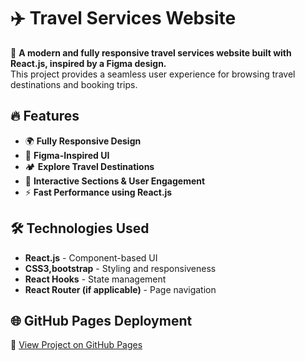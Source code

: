 # ✈️ Travel Services Website

🚀 **A modern and fully responsive travel services website built with React.js, inspired by a Figma design.**  
This project provides a seamless user experience for browsing travel destinations and booking trips.

## 🔥 Features
- 🌍 **Fully Responsive Design**
- 🎨 **Figma-Inspired UI**
- 🏕️ **Explore Travel Destinations**
- 💬 **Interactive Sections & User Engagement**
- ⚡ **Fast Performance using React.js**

## 🛠️ Technologies Used
- **React.js** - Component-based UI  
- **CSS3,bootstrap** - Styling and responsiveness  
- **React Hooks** - State management  
- **React Router (if applicable)** - Page navigation  

## 🌐 GitHub Pages Deployment
🔗 [View Project on GitHub Pages](https://salmasnawi.github.io/travel/)  


